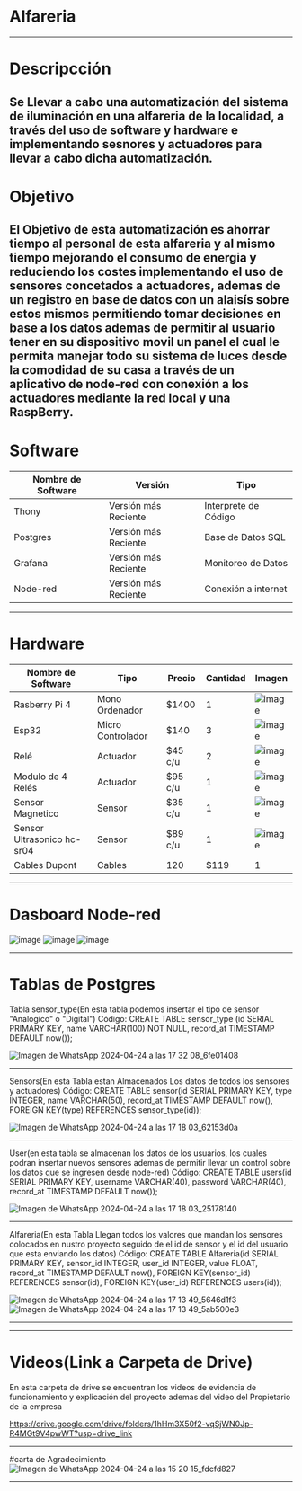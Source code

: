 # Alfareria
-----------------------------------------------------------------------------------------------------------------
# Descripcción
Se Llevar a cabo una automatización del sistema de iluminación en una alfareria de la localidad,
a través del uso de software y hardware e implementando sesnores y actuadores para llevar a cabo dicha 
automatización.
-----------------------------------------------------------------------------------------------------------------
# Objetivo
El Objetivo de esta automatización es ahorrar tiempo al personal de esta alfareria y al mismo tiempo mejorando
el consumo de energia y reduciendo los costes implementando el uso de sensores concetados a actuadores, ademas
de un registro en base de datos con un alaisís  sobre estos mismos permitiendo tomar decisiones en base a los 
datos ademas de permitir al usuario tener en su dispositivo movil un panel el cual le permita manejar todo su
sistema de luces desde la comodidad de su casa a través de un aplicativo de node-red con conexión a los
actuadores mediante la red local y una RaspBerry.
-----------------------------------------------------------------------------------------------------------------
# Software 
| Nombre de Software | Versión | Tipo |
|-|-|-|
|Thony|Versión más Reciente|Interprete de Código|
|Postgres|Versión más Reciente|Base de Datos SQL|
|Grafana|Versión más Reciente|Monitoreo de Datos|
|Node-red|Versión más Reciente|Conexión a internet|
-----------------------------------------------------------------------------------------------------------------
# Hardware 
| Nombre de Software | Tipo | Precio | Cantidad | Imagen |
|-|-|-|-|-|
|Rasberry Pi 4|Mono Ordenador|$1400|1|![image](https://github.com/MoralesAdrian1/Alfareria/assets/135056297/692ff05a-0b83-457c-b215-414e81dd1cbd)|
|Esp32|Micro Controlador|$140|3|![image](https://github.com/MoralesAdrian1/Alfareria/assets/135056297/b7e1fd13-9b82-4458-bc98-54ecef08fece)|
|Relé|Actuador|$45 c/u|2|![image](https://github.com/MoralesAdrian1/Alfareria/assets/135056297/cfcab6a1-43e8-4262-a57c-095491fd21cb)|
|Modulo de 4 Relés|Actuador|$95 c/u|1|![image](https://github.com/MoralesAdrian1/Alfareria/assets/135056297/209b5ffc-e233-45e0-8a8f-134aab699ccc)|
|Sensor Magnetico|Sensor|$35 c/u|1|![image](https://github.com/MoralesAdrian1/Alfareria/assets/135056297/6205c71c-05c0-4f85-9197-b5133c8972e5)|
|Sensor Ultrasonico hc-sr04|Sensor|$89 c/u|1|![image](https://github.com/MoralesAdrian1/Alfareria/assets/135056297/f89c9b9a-974b-41df-96bf-4b2d5d9c1dfb)|
|Cables Dupont|Cables|120|$119|1|![image](https://github.com/MoralesAdrian1/Alfareria/assets/135056297/f1867c7b-355f-4386-bf44-75986f0ae487)|
-----------------------------------------------------------------------------------------------------------------
# Dasboard Node-red

![image](https://github.com/MoralesAdrian1/Alfareria/assets/135056297/5e1df317-d472-4b85-b5eb-5d5769c68f1f)
![image](https://github.com/MoralesAdrian1/Alfareria/assets/135056297/d92a5942-b525-439d-aa07-cbfff3d73c28)
![image](https://github.com/MoralesAdrian1/Alfareria/assets/135056297/d7d8dc02-cda5-40e7-84bc-abd87077ec41)

-----------------------------------------------------------------------------------------------------------------
# Tablas de Postgres

Tabla sensor_type(En esta tabla podemos insertar el tipo de sensor "Analogico" o "Digital")
Código:
CREATE TABLE sensor_type (id SERIAL PRIMARY KEY, name VARCHAR(100) NOT NULL, record_at TIMESTAMP DEFAULT now());

![Imagen de WhatsApp 2024-04-24 a las 17 32 08_6fe01408](https://github.com/MoralesAdrian1/Alfareria/assets/135056297/64f3f5eb-7d7d-491c-916d-4f74b3053408)
********************************************************************************************


Sensors(En esta Tabla estan Almacenados Los datos de todos los sensores y actuadores)
Código:
CREATE TABLE sensor(id SERIAL PRIMARY KEY, type INTEGER, name VARCHAR(50), record_at TIMESTAMP DEFAULT now(), FOREIGN KEY(type) REFERENCES sensor_type(id));


![Imagen de WhatsApp 2024-04-24 a las 17 18 03_62153d0a](https://github.com/MoralesAdrian1/Alfareria/assets/135056297/242c57df-5165-48ef-aaf8-b137e404b687)
********************************************************************************************
User(en esta tabla se almacenan los datos de los usuarios, los cuales podran insertar nuevos sensores ademas de 
permitir llevar un control sobre los datos que se ingresen desde node-red)
Código:
CREATE TABLE users(id SERIAL PRIMARY KEY, username VARCHAR(40), password VARCHAR(40), record_at TIMESTAMP DEFAULT now());

![Imagen de WhatsApp 2024-04-24 a las 17 18 03_25178140](https://github.com/MoralesAdrian1/Alfareria/assets/135056297/51bfe2d1-69ef-466d-87a5-e5a6c8cac7ee)
********************************************************************************************
Alfareria(En esta Tabla Llegan todos los valores que mandan los sensores colocados en nustro proyecto seguido de 
el id de sensor y el id del usuario que esta enviando los datos)
Código:
CREATE TABLE Alfareria(id SERIAL PRIMARY KEY, sensor_id INTEGER, user_id INTEGER, value FLOAT, record_at TIMESTAMP DEFAULT now(), FOREIGN KEY(sensor_id) REFERENCES sensor(id), FOREIGN KEY(user_id) REFERENCES users(id));

![Imagen de WhatsApp 2024-04-24 a las 17 13 49_5646d1f3](https://github.com/MoralesAdrian1/Alfareria/assets/135056297/3655ec5d-ee3b-4698-9f63-920d96468109)
![Imagen de WhatsApp 2024-04-24 a las 17 13 49_5ab500e3](https://github.com/MoralesAdrian1/Alfareria/assets/135056297/88531a08-10a4-4d6c-afca-a7e6aec31cfe)
********************************************************************************************

-----------------------------------------------------------------------------------------------------------------
# Videos(Link a Carpeta de Drive)
En esta carpeta de drive se encuentran los videos de evidencia de funcionamiento y explicación del proyecto
ademas del video del Propietario de la empresa

https://drive.google.com/drive/folders/1hHm3X50f2-vqSjWN0Jp-R4MGt9V4pwWT?usp=drive_link

-----------------------------------------------------------------------------------------------------------------
#carta de Agradecimiento
![Imagen de WhatsApp 2024-04-24 a las 15 20 15_fdcfd827](https://github.com/MoralesAdrian1/Alfareria/assets/135056297/609302e6-8070-4ca2-9348-bb5e95b3ae76)

-----------------------------------------------------------------------------------------------------------------

